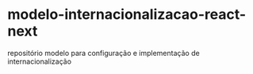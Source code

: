 # modelo-internacionalizacao-react-next
repositório modelo para configuração e implementação de internacionalização
